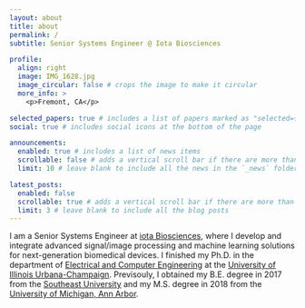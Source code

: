 ```yaml
---
layout: about
title: about
permalink: /
subtitle: Senior Systems Engineer @ Iota Biosciences

profile:
  align: right
  image: IMG_1628.jpg
  image_circular: false # crops the image to make it circular
  more_info: >
    <p>Fremont, CA</p>

selected_papers: true # includes a list of papers marked as "selected={true}"
social: true # includes social icons at the bottom of the page

announcements:
  enabled: true # includes a list of news items
  scrollable: false # adds a vertical scroll bar if there are more than 3 news items
  limit: 10 # leave blank to include all the news in the `_news` folder

latest_posts:
  enabled: false
  scrollable: true # adds a vertical scroll bar if there are more than 3 new posts items
  limit: 3 # leave blank to include all the blog posts
---
```

I am a Senior Systems Engineer at [iota Biosciences](https://iota.bio), where I develop and integrate advanced signal/image processing and machine learning solutions for next-generation biomedical devices. I finished my Ph.D. in the department of [Electrical and Computer Engineering](https://ece.illinois.edu) at the [University of Illinois Urbana-Champaign](https://illinois.edu). Previsouly, I obtained my B.E. degree in 2017 from the [Southeast University](https://www.seu.edu.cn/english/) and my M.S. degree in 2018 from the [University of Michigan, Ann Arbor](https://umich.edu).
